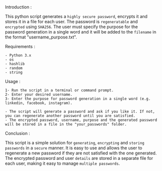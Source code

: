 Introduction :

This python script generates a `highly secure password`, encrypts it and stores it in a file for each user. The password is `regeneratable` and `encrypted` using `SHA256`. The user must specify the purpose for the password generation in a single word and it will be added to the `filename` in the format "username_purpose.txt".

Requirements :

    - Python 3.x
    - os
    - hashlib
    - random
    - string
  
Usage :

    1- Run the script in a terminal or command prompt.
    2- Enter your desired username.
    3- Enter the purpose for password generation in a single word (e.g. linkedin, facebook, instagram).
    
    - The script will generate a password and ask if you like it. If not, you can regenerate another password until you are satisfied.
    - The encrypted password, username, purpose and the generated password will be stored in a file in the "your_passwords" folder.

Conclusion :

This script is a simple solution for `generating`, `encrypting` and `storing passwords` in a `secure` manner. It is easy to use and allows the user to regenerate a new password if they are not satisfied with the one generated. The encrypted password and user `details` are stored in a separate file for each user, making it easy to manage `multiple passwords`.
